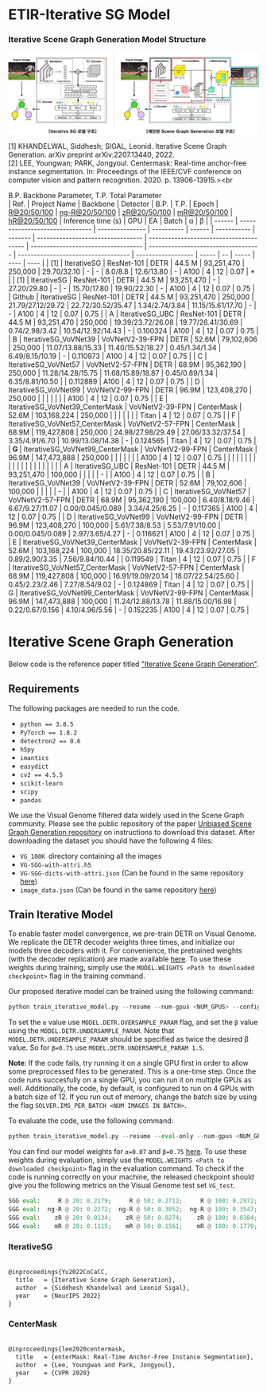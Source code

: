 # ETIR-Iterative SG Model
### Iterative Scene Graph Generation Model Structure
![plot](./intro_img_v2.jpg)

[1]	KHANDELWAL, Siddhesh; SIGAL, Leonid. Iterative Scene Graph Generation. arXiv preprint arXiv:2207.13440, 2022.<br>
[2]	LEE, Youngwan; PARK, Jongyoul. Centermask: Real-time anchor-free instance segmentation. In: Proceedings of the IEEE/CVF conference on computer vision and pattern recognition. 2020. p. 13906-13915.><br


B.P.	Backbone Parameter, T.P.	Total Parameter											
| Ref.   | Project Name                    | Backbone        | Detector   | B.P.   | T.P.        | Epoch   | [R@20/50/100](mailto:R@20/50/100) | [ng-R@20/50/100](mailto:ng-R@20/50/100) | [zR@20/50/100](mailto:zR@20/50/100) | [mR@20/50/100](mailto:mR@20/50/100) | [hR@20/50/100](mailto:hR@20/50/100) | Inference time (s) | GPU   | EA | Batch | α    | β    |
| ------ | ------------------------------- | --------------- | ---------- | ------ | ----------- | ------- | --------------------------------- | --------------------------------------- | ----------------------------------- | ----------------------------------- | ----------------------------------- | ------------------ | ----- | -- | ----- | ---- | ---- |
| [1]    | IterativeSG       | ResNet-101      | DETR       | 44.5 M | 93,251,470  | 250,000 | 29.70/32.10                       | \-                                      | \-                                  | 8.0/8.8                             | 12.6/13.80                          | \-                 | A100  | 4  | 12    | 0.07 | \*   |
| [1]    | IterativeSG                     | ResNet-101      | DETR       | 44.5 M | 93,251,470  | \-      | 27.20/29.80                       | \-                                      | \-                                  | 15.70/17.80                         | 19.90/22.30                         | \-                 | A100  | 4  | 12    | 0.07 | 0.75 |
| Github | IterativeSG                     | ResNet-101      | DETR       | 44.5 M | 93,251,470  | 250,000 | 21.79/27.12/29.72                 | 22.72/30.52/35.47                       | 1.34/2.74/3.84                      | 11.15/15.61/17.70                   | \-                                  | \-                 | A100  | 4  | 12    | 0.07 | 0.75 |
| A      | IterativeSG_UBC                 | ResNet-101      | DETR       | 44.5 M | 93,251,470  | 250,000 | 19.39/23.72/26.08                 | 19.77/26.41/30.69                       | 0.74/2.98/3.42                      | 10.54/12.92/14.43                   | \-                                  | 0.100324           | A100  | 4  | 12    | 0.07 | 0.75 |
| B      | IterativeSG_VoVNet39            | VoVNetV2-39-FPN | DETR       | 52.6M  | 79,102,606  | 250,000 | 11.07/13.88/15.33                 | 11.40/15.52/18.27                       | 0.45/1.34/1.34                      | 6.49/8.15/10.19                     | \-                                  | 0.110973           | A100  | 4  | 12    | 0.07 | 0.75 |
| C      | IterativeSG_VoVNet57            | VoVNetV2-57-FPN | DETR       | 68.9M  | 95,362,190  | 250,000 | 11.28/14.28/15.75                 | 11.68/15.89/18.87                       | 0.45/0.89/1.34                      | 6.35/8.81/10.50                     |                                     | 0.112889           | A100  | 4  | 12    | 0.07 | 0.75 |
| D      | IterativeSG_VoVNet99            | VoVNetV2-99-FPN | DETR       | 96.9M  | 123,408,270 | 250,000 |                                   |                                         |                                     |                                     |                                     |                    | A100  | 4  | 12    | 0.07 | 0.75 |
| E      | IterativeSG_VoVNet39_CenterMask | VoVNetV2-39-FPN | CenterMask | 52.6M  | 103,168,224 | 250,000 |                                   |                                         |                                     |                                     |                                     |                    | Titan | 4  | 12    | 0.07 | 0.75 |
| F      | IterativeSG_VoVNet57_CenterMask | VoVNetV2-57-FPN | CenterMask | 68.9M  | 119,427,808 | 250,000 | 24.98/27.98/29.49                 | 27.06/33.32/37.54                       | 3.35/4.91/6.70                      | 10.99/13.08/14.38                   | \-                                  | 0.124565           | Titan | 4  | 12    | 0.07 | 0.75 |
| <b> G </b> | IterativeSG_VoVNet99_CenterMask | VoVNetV2-99-FPN | CenterMask | 96.9M  | 147,473,888 | 250,000 |                                   |                                         |                                     |                                     |                                     |                    | A100  | 4  | 12    | 0.07 | 0.75 |
|        |                                 |                 |            |        |             |         |                                   |                                         |                                     |                                     |                                     |                    |       |    |       |      |      |
| A      | IterativeSG_UBC                 | ResNet-101      | DETR       | 44.5 M | 93,251,470  | 100,000 |                                   |                                         |                                     |                                     | \-                                  |                    | A100  | 4  | 12    | 0.07 | 0.75 |
| B      | IterativeSG_VoVNet39            | VoVNetV2-39-FPN | DETR       | 52.6M  | 79,102,606  | 100,000 |                                   |                                         |                                     |                                     | \-                                  |                    | A100  | 4  | 12    | 0.07 | 0.75 |
| C      | IterativeSG_VoVNet57            | VoVNetV2-57-FPN | DETR       | 68.9M  | 95,362,190  | 100,000 | 6.40/8.18/9.46                    | 6.67/9.27/11.07                         | 0.00/0.045/0.089                    | 3.34/4.25/6.25                      | \-                                  | 0.117365           | A100  | 4  | 12    | 0.07 | 0.75 |
| D      | IterativeSG_VoVNet99            | VoVNetV2-99-FPN | DETR       | 96.9M  | 123,408,270 | 100,000 | 5.61/7.38/8.53                    | 5.53/7.91/10.00                         | 0.00/0.045/0.089                    | 2.97/3.65/4.27                      | \-                                  | 0.116621           | A100  | 4  | 12    | 0.07 | 0.75 |
| E      | IterativeSG_VoVNet39_CenterMask | VoVNetV2-39-FPN | CenterMask | 52.6M  | 103,168,224 | 100,000 | 18.35/20.85/22.11                 | 19.43/23.92/27.05                       | 0.89/2.90/3.35                      | 7.56/9.84/10.44                     |                                     | 0.119549           | Titan | 4  | 12    | 0.07 | 0.75 |
| F      | IterativeSG_VoVNet57_CenterMask | VoVNetV2-57-FPN | CenterMask | 68.9M  | 119,427,808 | 100,000 | 16.91/19.09/20.14                 | 18.07/22.54/25.60                       | 0.45/2.23/2.46                      | 7.27/8.54/9.02                      | \-                                  | 0.124869           | Titan | 4  | 12    | 0.07 | 0.75 |
| G      | IterativeSG_VoVNet99_CenterMask | VoVNetV2-99-FPN | CenterMask | 96.9M  | 147,473,888 | 100,000 | 11.24/12.88/13.78                 | 11.88/15.00/16.98                       | 0.22/0.67/0.156                     | 4.10/4.96/5.56                      | \-                                  | 0.152235           | A100  | 4  | 12    | 0.07 | 0.75 |


# Iterative Scene Graph Generation

Below code is the reference paper titled ["Iterative Scene Graph Generation"](https://openreview.net/pdf?id=i0FnLiIRj6U).

## Requirements
The following packages are needed to run the code.
- `python == 3.8.5`
- `PyTorch == 1.8.2`
- `detectron2 == 0.6`
- `h5py`
- `imantics`
- `easydict`
- `cv2 == 4.5.5`
- `scikit-learn`
- `scipy`
- `pandas`

We use the Visual Genome filtered data widely used in the Scene Graph community. 
Please see the public repository of the paper  [Unbiased Scene Graph Generation repository](https://github.com/KaihuaTang/Scene-Graph-Benchmark.pytorch/blob/master/DATASET.md) on instructions to download this dataset. After downloading the dataset you should have the following 4 files: 
- `VG_100K `directory containing all the images
- `VG-SGG-with-attri.h5` 
- `VG-SGG-dicts-with-attri.json` (Can be found in the same repository [here](https://github.com/KaihuaTang/Scene-Graph-Benchmark.pytorch/tree/master/datasets/vg))
- `image_data.json` (Can be found in the same repository [here](https://github.com/KaihuaTang/Scene-Graph-Benchmark.pytorch/tree/master/datasets/vg))

## Train Iterative Model
To enable faster model convergence, we pre-train DETR on Visual Genome. We replicate the DETR decoder weights three times, and initialize our models three decoders with it. For convenience, the pretrained weights (with the decoder replication) are made available [here](https://drive.google.com/drive/folders/1CdcYdcYEvkZHz-I1IFF8sBxVMWSyWIkh?usp=share_link). To use these weights during training, simply use the `MODEL.WEIGHTS <Path to downloaded checkpoint>` flag in the training command.

Our proposed iterative model can be trained using the following command:
```python
python train_iterative_model.py --resume --num-gpus <NUM_GPUS> --config-file configs/iterative_model.yaml OUTPUT_DIR <PATH TO CHECKPOINT DIR> DATASETS.VISUAL_GENOME.IMAGES <PATH TO VG_100K IMAGES> DATASETS.VISUAL_GENOME.MAPPING_DICTIONARY <PATH TO VG-SGG-dicts-with-attri.json> DATASETS.VISUAL_GENOME.IMAGE_DATA <PATH TO image_data.json> DATASETS.VISUAL_GENOME.VG_ATTRIBUTE_H5 <PATH TO VG-SGG-with-attri.h5> MODEL.DETR.OVERSAMPLE_PARAM <Alpha Value> MODEL.DETR.UNDERSAMPLE_PARAM <Twice the Beta Value> SOLVER.CLIP_GRADIENTS.CLIP_VALUE 0.01 SOLVER.IMS_PER_BATCH 12 MODEL.DETR.NO_OBJECT_WEIGHT 0.1 MODEL.WEIGHTS <PATH TO DETR Pretrained Model>
```
To set the `α` value use `MODEL.DETR.OVERSAMPLE_PARAM` flag, and set the `β` value using the `MODEL.DETR.UNDERSAMPLE_PARAM`. Note that `MODEL.DETR.UNDERSAMPLE_PARAM` should be specified as twice the desired β value. So for `β=0.75` use `MODEL.DETR.UNDERSAMPLE_PARAM 1.5`.

**Note**: If the code fails, try running it on a single GPU first in order to allow some preprocessed files to be generated. This is a one-time step. Once the code runs succesfully on a single GPU, you can run it on multiple GPUs as well. Additionally, the code, by default, is configured to run on 4 GPUs with a batch size of 12. If you run out of memory, change the batch size by using the flag `SOLVER.IMS_PER_BATCH <NUM IMAGES IN BATCH>`.

To evaluate the code, use the following command:
```python
python train_iterative_model.py --resume --eval-only --num-gpus <NUM_GPUS> --config-file configs/iterative_model.yaml OUTPUT_DIR <PATH TO CHECKPOINT DIR> DATASETS.VISUAL_GENOME.IMAGES <PATH TO VG_100K IMAGES> DATASETS.VISUAL_GENOME.MAPPING_DICTIONARY <PATH TO VG-SGG-dicts-with-attri.json> DATASETS.VISUAL_GENOME.IMAGE_DATA <PATH TO image_data.json> DATASETS.VISUAL_GENOME.VG_ATTRIBUTE_H5 <PATH TO VG-SGG-with-attri.h5>
```
You can find our model weights for `α=0.07` and `β=0.75` [here](https://drive.google.com/drive/folders/1L2H2e-UfyKfbbmM34LaJfT6S49VTfZDY?usp=share_link). To use these weights during evaluation, simply use the `MODEL.WEIGHTS <Path to downloaded checkpoint>` flag in the evaluation command. To check if the code is running correctly on your machine, the released checkpoint should give you the following metrics on the Visual Genome test set `VG_test`.

```python
SGG eval:     R @ 20: 0.2179;     R @ 50: 0.2712;     R @ 100: 0.2972;  for mode=sgdet, type=Recall(Main).
SGG eval:  ng-R @ 20: 0.2272;  ng-R @ 50: 0.3052;  ng-R @ 100: 0.3547;  for mode=sgdet, type=No Graph Constraint Recall(Main).
SGG eval:    zR @ 20: 0.0134;    zR @ 50: 0.0274;    zR @ 100: 0.0384;  for mode=sgdet, type=Zero Shot Recall.
SGG eval:    mR @ 20: 0.1115;    mR @ 50: 0.1561;    mR @ 100: 0.1770;  for mode=sgdet, type=Mean Recall.
```

### IterativeSG
<div class="snippet-clipboard-content notranslate position-relative overflow-auto" data-snippet-clipboard-copy-content="@inproceedings{Yu2022CoCaCC,
  title   = {Iterative Scene Graph Generation},
  author  = {Siddhesh Khandelwal and Leonid Sigal},
  year    = {NeurIPS 2022}
}"><pre class="notranslate"><code>
@inproceedings{Yu2022CoCaCC,
  title   = {Iterative Scene Graph Generation},
  author  = {Siddhesh Khandelwal and Leonid Sigal},
  year    = {NeurIPS 2022}
}
</code></pre></div>

### CenterMask
<div class="snippet-clipboard-content notranslate position-relative overflow-auto" data-snippet-clipboard-copy-content="@inproceedings{Yu2022CoCaCC,
  title   = {enterMask: Real-Time Anchor-Free Instance Segmentation},
  author  = {Lee, Youngwan and Park, Jongyoul},
  year    = {CVPR 2020}
}"><pre class="notranslate"><code>
@inproceedings{lee2020centermask,
  title   = {enterMask: Real-Time Anchor-Free Instance Segmentation},
  author  = {Lee, Youngwan and Park, Jongyoul},
  year    = {CVPR 2020}
}
</code></pre></div>
